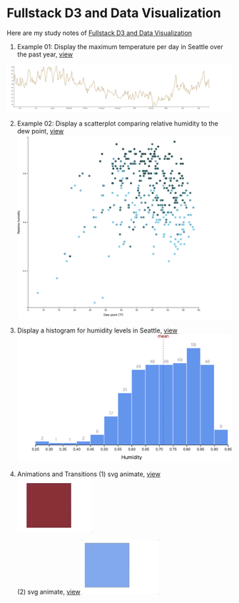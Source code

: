 # Fullstack D3 and Data Visualization

Here are my study notes of [Fullstack D3 and Data Visualization](https://www.fullstack.io/fullstack-d3)

1. Example 01: Display the maximum temperature per day in Seattle over the past year, [view](https://pcu.gitee.io/fullstack_d3_and_data_visualization/01-making-your-first-chart/index.html)

![01-making-your-first-chart](images/01-making-your-first-chart_.png)

2. Example 02: Display a scatterplot comparing relative humidity to the dew point, [view](https://pcu.gitee.io/fullstack_d3_and_data_visualization/02-making-a-scatterplot/index.html)
   ![02-making-a-scatterplot](images/02-making-a-scatterplot.png)

3. Display a histogram for humidity levels in Seattle, [view](https://pcu.gitee.io/fullstack_d3_and_data_visualization/03-making-a-bar-chart/index.html)
   ![03-making-a-bar-chart](images/03-making-a-bar-chart.png)

4. Animations and Transitions
   (1) svg animate, [view](https://pcu.gitee.io/fullstack_d3_and_data_visualization/04-animations-and-transitions/svg-animate.html)
   ![svg animate](images/04-svg-animate.gif)

   (2) svg animate, [view](https://pcu.gitee.io/fullstack_d3_and_data_visualization/04-animations-and-transitions/css-animate.html)
   ![css animate](images/04-css-animate.gif)
